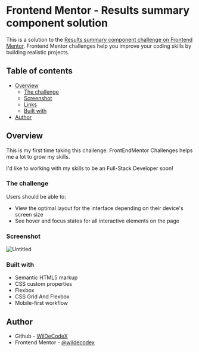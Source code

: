 # Frontend Mentor - Results summary component solution

This is a solution to the [Results summary component challenge on Frontend Mentor](https://www.frontendmentor.io/challenges/results-summary-component-CE_K6s0maV). Frontend Mentor challenges help you improve your coding skills by building realistic projects.

## Table of contents

- [Overview](#overview)
  - [The challenge](#the-challenge)
  - [Screenshot](#screenshot)
  - [Links](#links)
  - [Built with](#built-with)
- [Author](#author)

## Overview

This is my first time taking this challenge. FrontEndMentor Challenges helps me a lot to grow my skills.<br />

I'd like to working with my skills to be an Full-Stack Developer soon!

### The challenge

Users should be able to:

- View the optimal layout for the interface depending on their device's screen size
- See hover and focus states for all interactive elements on the page

### Screenshot
![Untitled](https://github.com/wildecodx/result-summary-component/assets/130340385/1a9af1c6-3d20-4f52-8090-d6cb64922086)


### Built with

- Semantic HTML5 markup
- CSS custom properties
- Flexbox
- CSS Grid And Flexbox
- Mobile-first workflow

## Author

- Github - [WilDeCodeX](https://github.com/wildecodx)
- Frontend Mentor - [@wildecodex](https://www.frontendmentor.io/profile/wildecodx)
